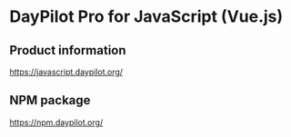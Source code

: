 DayPilot Pro for JavaScript (Vue.js)
===================================

Product information
-------------------
https://javascript.daypilot.org/

NPM package
-----------
https://npm.daypilot.org/